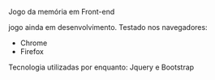 Jogo da memória em Front-end

jogo ainda em desenvolvimento. Testado nos navegadores:
 - Chrome
 - Firefox
 
 Tecnologia utilizadas por enquanto: Jquery e Bootstrap
